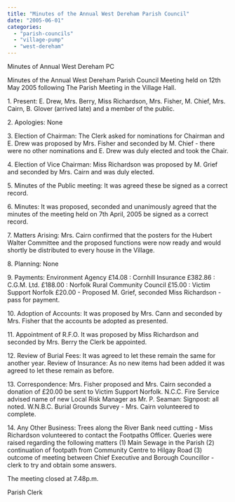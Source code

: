 ```yaml
---
title: "Minutes of the Annual West Dereham Parish Council"
date: "2005-06-01"
categories: 
  - "parish-councils"
  - "village-pump"
  - "west-dereham"
---
```


Minutes of Annual West Dereham PC

Minutes of the Annual West Dereham Parish Council Meeting held on 12th May 2005 following The Parish Meeting in the Village Hall.

1\. Present: E. Drew, Mrs. Berry, Miss Richardson, Mrs. Fisher, M. Chief, Mrs. Cairn, B. Glover (arrived late) and a member of the public.

2\. Apologies: None

3\. Election of Chairman: The Clerk asked for nominations for Chairman and E. Drew was proposed by Mrs. Fisher and seconded by M. Chief - there were no other nominations and E. Drew was duly elected and took the Chair.

4\. Election of Vice Chairman: Miss Richardson was proposed by M. Grief and seconded by Mrs. Cairn and was duly elected.

5\. Minutes of the Public meeting: It was agreed these be signed as a correct record.

6\. Minutes: It was proposed, seconded and unanimously agreed that the minutes of the meeting held on 7th April, 2005 be signed as a correct record.

7\. Matters Arising: Mrs. Cairn confirmed that the posters for the Hubert Walter Committee and the proposed functions were now ready and would shortly be distributed to every house in the Village.

8\. Planning: None

9\. Payments: Environment Agency £14.08 : Cornhill Insurance £382.86 : C.G.M. Ltd. £188.00 : Norfolk Rural Community Council £15.00 : Victim Support Norfolk £20.00 - Proposed M. Grief, seconded Miss Richardson - pass for payment.

10\. Adoption of Accounts: It was proposed by Mrs. Cann and seconded by Mrs. Fisher that the accounts be adopted as presented.

11\. Appointment of R.F.O. It was proposed by Miss Richardson and seconded by Mrs. Berry the Clerk be appointed.

12\. Review of Burial Fees: It was agreed to let these remain the same for another year. Review of Insurance: As no new items had been added it was agreed to let these remain as before.

13\. Correspondence: Mrs. Fisher proposed and Mrs. Cairn seconded a donation of £20.00 be sent to Victim Support Norfolk. N.C.C. Fire Service advised name of new Local Risk Manager as Mr. P. Seaman: Signpost: all noted. W.N.B.C. Burial Grounds Survey - Mrs. Cairn volunteered to complete.

14\. Any Other Business: Trees along the River Bank need cutting - Miss Richardson volunteered to contact the Footpaths Officer. Queries were raised regarding the following matters (1) Main Sewage in the Parish (2) continuation of footpath from Community Centre to Hilgay Road (3) outcome of meeting between Chief Executive and Borough Councillor - clerk to try and obtain some answers.

The meeting closed at 7.48p.m.

Parish Clerk
